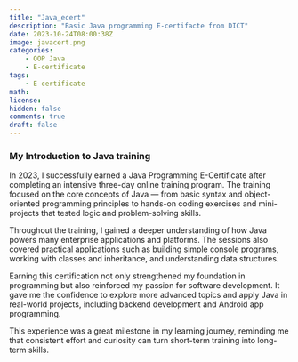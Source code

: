 ```yaml
---
title: "Java_ecert"
description: "Basic Java programming E-certifacte from DICT"
date: 2023-10-24T08:00:38Z
image: javacert.png
categories:
    - OOP Java
    - E-certificate
tags:
    - E certificate
math: 
license: 
hidden: false
comments: true
draft: false
---
```

### My Introduction to Java training

In 2023, I successfully earned a Java Programming E-Certificate after completing an intensive three-day online training program. The training focused on the core concepts of Java — from basic syntax and object-oriented programming principles to hands-on coding exercises and mini-projects that tested logic and problem-solving skills.

Throughout the training, I gained a deeper understanding of how Java powers many enterprise applications and platforms. The sessions also covered practical applications such as building simple console programs, working with classes and inheritance, and understanding data structures.

Earning this certification not only strengthened my foundation in programming but also reinforced my passion for software development. It gave me the confidence to explore more advanced topics and apply Java in real-world projects, including backend development and Android app programming.

This experience was a great milestone in my learning journey, reminding me that consistent effort and curiosity can turn short-term training into long-term skills.